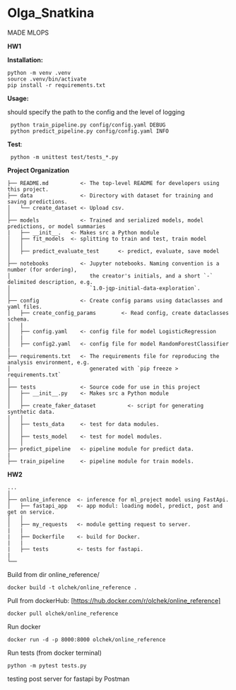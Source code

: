 # Olga_Snatkina
MADE MLOPS

**HW1**

**Installation:**
```
python -m venv .venv
source .venv/bin/activate
pip install -r requirements.txt
```
**Usage:**

should specify the path to the config and the level of logging
```
 python train_pipeline.py config/config.yaml DEBUG 
 python predict_pipeline.py config/config.yaml INFO
 ```

**Test**:
```
 python -m unittest test/tests_*.py
 ```

**Project Organization**
```
├── README.md          <- The top-level README for developers using this project.
├── data               <- Directory with dataset for training and saving predictions.
│   └── create_dataset <- Upload csv.
│
├── models             <- Trained and serialized models, model predictions, or model summaries
|   ├── __init__.   <- Makes src a Python module
│   ├── fit_models  <- splitting to train and test, train model
│   │
│   ├── predict_evaluate_test      <- predict, evaluate, save model
│
├── notebooks          <- Jupyter notebooks. Naming convention is a number (for ordering),
│                         the creator's initials, and a short `-` delimited description, e.g.
│                         `1.0-jqp-initial-data-exploration`.
│
├── config             <- Create config params using dataclasses and yaml files.
│   ├── create_config_params        <- Read config, create dataclasses schema.
│   |  
│   ├── config.yaml    <- config file for model LogisticRegression 
│   |  
│   ├── config2.yaml   <- config file for model RandomForestClassifier
|
├── requirements.txt   <- The requirements file for reproducing the analysis environment, e.g.
│                         generated with `pip freeze > requirements.txt`
│
├── tests              <- Source code for use in this project
│   ├── __init__.py    <- Makes src a Python module
│   │
│   ├── create_faker_dataset          <- script for generating synthetic data. 
│   │
│   ├── tests_data     <- test for data modules.
│   │
│   ├── tests_model    <- test for model modules.
│   │
├── predict_pipeline   <- pipeline module for predict data.
|
├── train_pipeline     <- pipeline module for train models.
```

**HW2**
```
...
│
├── online_inference  <- inference for ml_project model using FastApi.
│   ├── fastapi_app   <- app modul: loading model, predict, post and get on service.
│   │
│   ├── my_requests   <- module getting request to server.
|   |
|   ├── Dockerfile    <- build for Docker.
|   |
|   ├── tests         <- tests for fastapi.
|
└──
```

Build from dir online_reference/ 

``` docker build -t olchek/online_reference . ```

Pull from dockerHub: [https://hub.docker.com/r/olchek/online_reference]

``` docker pull olchek/online_reference ```

Run docker

``` docker run -d -p 8000:8000 olchek/online_reference ```

Run tests (from docker terminal)

``` python -m pytest tests.py ```

testing post server for fastapi by Postman
